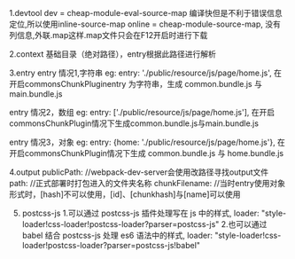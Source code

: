 
  1.devtool
  dev = cheap-module-eval-source-map 编译快但是不利于错误信息定位,所以使用inline-source-map
  online = cheap-module-source-map, 没有列信息,外联.map这样.map文件只会在F12开启时进行下载

  2.context
  基础目录（绝对路径），entry根据此路径进行解析

  3.entry
  entry 情况1,字符串
  eg: entry: './public/resource/js/page/home.js',
  在开启commonsChunkPluginentry 为字符串，生成 common.bundle.js 与 main.bundle.js

  entry 情况2，数组
  eg: entry: ['./public/resource/js/page/home.js'],
  在开启commonsChunkPlugin情况下生成common.bundle.js与main.bundle.js

  entry 情况3，对象
  eg: entry: {home: './public/resource/js/page/home.js'},
  在开启commonsChunkPlugin情况下生成 common.bundle.js 与 home.bundle.js

  4.output
    publicPath: //webpack-dev-server会使用改路径寻找output文件
    path:      //正式部署时打包进入的文件夹名称
    chunkFilename: //当时entry使用对象形式时，[hash]不可以使用，[id]、[chunkhash]与[name]可以使用

  5. postcss-js
    1.可以通过 postcss-js 插件处理写在 js 中的样式, loader: "style-loader!css-loader!postcss-loader?parser=postcss-js"
    2.也可以通过 babel 结合 postcss-js 处理 es6 语法中的样式, loader: "style-loader!css-loader!postcss-loader?parser=postcss-js!babel"

